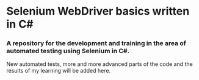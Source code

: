 # Selenium WebDriver basics written in C#
### A repository for the development and training in the area of automated testing using Selenium in C#.
New automated tests, more and more advanced parts of the code and the results of my learning will be added here.
